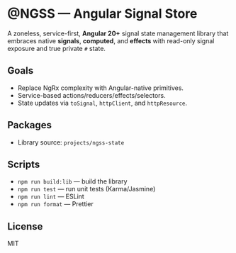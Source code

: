 # @NGSS — Angular Signal Store

A zoneless, service-first, **Angular 20+** signal state management library that embraces native **signals**, **computed**, and **effects** with read-only signal exposure and true private `#` state.

## Goals

- Replace NgRx complexity with Angular-native primitives.
- Service-based actions/reducers/effects/selectors.
- State updates via `toSignal`, `httpClient`, and `httpResource`.

## Packages

- Library source: `projects/ngss-state`

## Scripts

- `npm run build:lib` — build the library
- `npm run test` — run unit tests (Karma/Jasmine)
- `npm run lint` — ESLint
- `npm run format` — Prettier

## License

MIT
